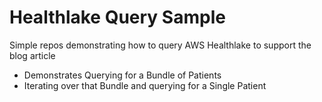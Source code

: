 # Healthlake Query Sample

Simple repos demonstrating how to query AWS Healthlake to support the blog article <here>

  * Demonstrates Querying for a Bundle of Patients
  * Iterating over that Bundle and querying for a Single Patient
